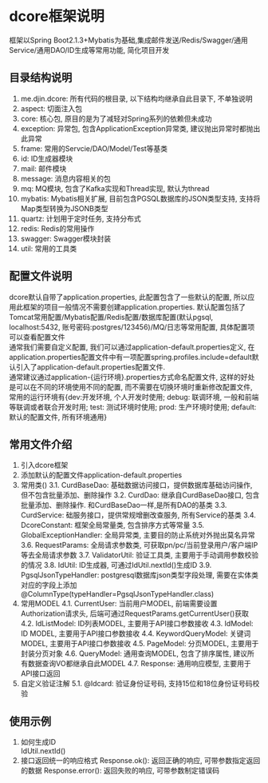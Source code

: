 # dcore框架说明
  框架以Spring Boot2.1.3+Mybatis为基础,集成邮件发送/Redis/Swagger/通用Service/通用DAO/ID生成等常用功能, 简化项目开发
  
## 目录结构说明
1. me.djin.dcore: 所有代码的根目录, 以下结构均继承自此目录下, 不单独说明
2. aspect: 切面注入包
3. core: 核心包, 原目的是为了减轻对Spring系列的依赖但未成功
4. exception: 异常包, 包含ApplicationException异常类, 建议抛出异常时都抛出此异常
5. frame: 常用的Servcie/DAO/Model/Test等基类
6. id: ID生成器模块
7. mail: 邮件模块
8. message: 消息内容相关的包
9. mq: MQ模块, 包含了Kafka实现和Thread实现, 默认为thread
10. mybatis: Mybatis相关扩展, 目前包含PGSQL数据库的JSON类型支持, 支持将Map类型转换为JSONB类型
11. quartz: 计划用于定时任务, 支持分布式
12. redis: Redis的常用操作
13. swagger: Swagger模块封装
14. util: 常用的工具类

## 配置文件说明
  dcore默认自带了application.properties, 此配置包含了一些默认的配置, 所以应用此框架的项目一般情况不需要创建application.properties. 默认配置包括了Tomcat常用配置/Mybatis配置/Redis配置/数据库配置(默认pgsql, localhost:5432, 账号密码:postgres/123456)/MQ/日志等常用配置, 具体配置项可以查看配置文件  
    通常我们需要自定义配置, 我们可以通过application-default.properties定义, 在application.properties配置文件中有一项配置spring.profiles.include=default默认引入了application-default.properties配置文件.  
    通常建议通过application-{运行环境}.properties方式命名配置文件, 这样的好处是可以在不同的环境使用不同的配置, 而不需要在切换环境时重新修改配置文件, 常用的运行环境有{dev:开发环境, 个人开发时使用; debug: 联调环境, 一般和前端等联调或者联合开发时用; test: 测试环境时使用; prod: 生产环境时使用; default: 默认的配置文件, 所有环境通用}

## 常用文件介绍
1. 引入dcore框架
2. 添加默认的配置文件application-default.properties
3. 常用类()
3.1. CurdBaseDao: 基础数据访问接口，提供数据库基础访问操作, 但不包含批量添加、删除操作
3.2. CurdDao: 继承自CurdBaseDao接口, 包含批量添加、删除操作. 和CurdBaseDao一样,是所有DAO的基类
3.3. CurdService: 础服务接口，提供常规增删改查服务, 所有Service的基类
3.4. DcoreConstant: 框架全局常量类, 包含排序方式等常量
3.5. GlobalExceptionHandler: 全局异常类, 主要目的防止系统对外抛出莫名异常
3.6. RequestParams: 全局请求参数类, 可获取pn/pc/当前登录用户/客户端IP等去全局请求参数
3.7. ValidatorUtil: 验证工具类, 主要用于手动调用参数校验的情况
3.8. IdUtil: ID生成器, 可通过IdUtil.nextId()生成ID
3.9. PgsqlJsonTypeHandler: postgresql数据库json类型字段处理, 需要在实体类对应的字段上添加@ColumnType(typeHandler=PgsqlJsonTypeHandler.class)
4. 常用MODEL
4.1. CurrentUser: 当前用户MODEL, 前端需要设置Authorization请求头, 后端可通过RequestParams.getCurrentUser()获取
4.2. IdListModel: ID列表MODEL, 主要用于API接口参数接收
4.3. IdModel: ID MODEL, 主要用于API接口参数接收
4.4. KeywordQueryModel: 关键词MODEL, 主要用于API接口参数接收
4.5. PageModel: 分页MODEL, 主要用于封装分页对象
4.6. QueryModel: 通用查询MODEL, 包含了排序属性, 建议所有数据查询VO都继承自此MODEL
4.7. Response: 通用响应模型, 主要用于API接口返回
5. 自定义验证注解
5.1. @Idcard: 验证身份证号码, 支持15位和18位身份证号码校验

## 使用示例
1. 如何生成ID  
IdUtil.nextId()
2. 接口返回统一的响应格式
Response.ok(): 返回正确的响应, 可带参数指定返回的数据
Response.error(): 返回失败的响应, 可带参数制定错误码